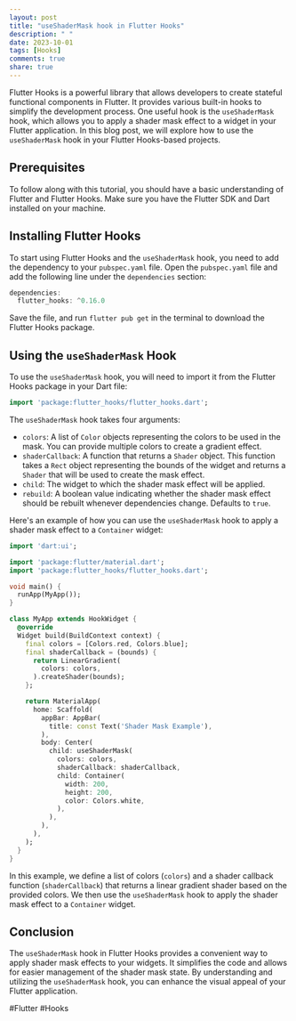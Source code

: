 ```yaml
---
layout: post
title: "useShaderMask hook in Flutter Hooks"
description: " "
date: 2023-10-01
tags: [Hooks]
comments: true
share: true
---
```


Flutter Hooks is a powerful library that allows developers to create stateful functional components in Flutter. It provides various built-in hooks to simplify the development process. One useful hook is the `useShaderMask` hook, which allows you to apply a shader mask effect to a widget in your Flutter application. In this blog post, we will explore how to use the `useShaderMask` hook in your Flutter Hooks-based projects.

## Prerequisites

To follow along with this tutorial, you should have a basic understanding of Flutter and Flutter Hooks. Make sure you have the Flutter SDK and Dart installed on your machine.

## Installing Flutter Hooks

To start using Flutter Hooks and the `useShaderMask` hook, you need to add the dependency to your `pubspec.yaml` file. Open the `pubspec.yaml` file and add the following line under the `dependencies` section:

```dart
dependencies:
  flutter_hooks: ^0.16.0
```

Save the file, and run `flutter pub get` in the terminal to download the Flutter Hooks package.

## Using the `useShaderMask` Hook

To use the `useShaderMask` hook, you will need to import it from the Flutter Hooks package in your Dart file:

```dart
import 'package:flutter_hooks/flutter_hooks.dart';
```

The `useShaderMask` hook takes four arguments:

- `colors`: A list of `Color` objects representing the colors to be used in the mask. You can provide multiple colors to create a gradient effect.
- `shaderCallback`: A function that returns a `Shader` object. This function takes a `Rect` object representing the bounds of the widget and returns a `Shader` that will be used to create the mask effect.
- `child`: The widget to which the shader mask effect will be applied.
- `rebuild`: A boolean value indicating whether the shader mask effect should be rebuilt whenever dependencies change. Defaults to `true`.

Here's an example of how you can use the `useShaderMask` hook to apply a shader mask effect to a `Container` widget:

```dart
import 'dart:ui';

import 'package:flutter/material.dart';
import 'package:flutter_hooks/flutter_hooks.dart';

void main() {
  runApp(MyApp());
}

class MyApp extends HookWidget {
  @override
  Widget build(BuildContext context) {
    final colors = [Colors.red, Colors.blue];
    final shaderCallback = (bounds) {
      return LinearGradient(
        colors: colors,
      ).createShader(bounds);
    };

    return MaterialApp(
      home: Scaffold(
        appBar: AppBar(
          title: const Text('Shader Mask Example'),
        ),
        body: Center(
          child: useShaderMask(
            colors: colors,
            shaderCallback: shaderCallback,
            child: Container(
              width: 200,
              height: 200,
              color: Colors.white,
            ),
          ),
        ),
      ),
    );
  }
}
```

In this example, we define a list of colors (`colors`) and a shader callback function (`shaderCallback`) that returns a linear gradient shader based on the provided colors. We then use the `useShaderMask` hook to apply the shader mask effect to a `Container` widget.

## Conclusion

The `useShaderMask` hook in Flutter Hooks provides a convenient way to apply shader mask effects to your widgets. It simplifies the code and allows for easier management of the shader mask state. By understanding and utilizing the `useShaderMask` hook, you can enhance the visual appeal of your Flutter application.

#Flutter #Hooks